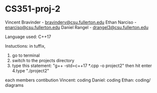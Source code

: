 # CS351-proj-2


Vincent Bravinder - bravinderv@csu.fullerton.edu
Ethan Narciso - enarciso@csu.fullerton.edu
Daniel Rangel - drangel3@csu.fullerton.edu

Language used: C++17

Instuctions:
in tuffix, 
1. go to terminal
2. switch to the projects directory
3. type this statement: "g++ -std=c++17 *.cpp -o project2" 
then hit enter
4.type "./project2"





each members contibution
Vincent: coding
Daniel: coding
Ethan: coding/ diagrams
